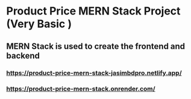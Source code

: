 # Product Price MERN Stack Project (Very Basic )
## MERN Stack is used to create the frontend and backend
### https://product-price-mern-stack-jasimbdpro.netlify.app/
### https://product-price-mern-stack.onrender.com/